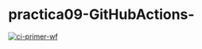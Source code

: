 # practica09-GitHubActions-

[![ci-primer-wf](https://github.com/alvarogt99/practica09-GitHubActions/actions/workflows/ci-primer-wf.yml/badge.svg)](https://github.com/alvarogt99/practica09-GitHubActions/actions/workflows/ci-primer-wf.yml)
